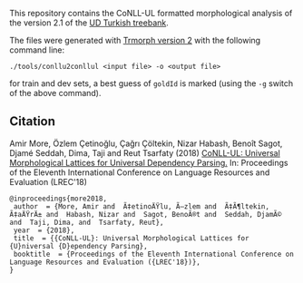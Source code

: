 This repository contains the CoNLL-UL formatted morphological analysis of
the version 2.1 of the [UD Turkish treebank](https://github.com/UniversalDependencies/UD_Turkish).

The files were generated with 
[Trmorph version 2](https://github.com/coltekin/TRmorph/tree/trmorph2)
with the following command line:

```
./tools/conllu2conllul <input file> -o <output file>
```
for train and dev sets, a best guess of `goldId` is marked
(using the `-g` switch of the above command).

## Citation

Amir More, Özlem Çetinoğlu, Çağrı Çöltekin, Nizar Habash, Benoît Sagot,
Djamé Seddah, Dima, Taji and Reut Tsarfaty (2018)
[CoNLL-UL: Universal Morphological Lattices for Universal Dependency Parsing.](http://coltekin.net/cagri/papers/more2018.pdf)
In: Proceedings of the Eleventh International Conference
on Language Resources and Evaluation (LREC'18) 

```
@inproceedings{more2018,
 author  = {More, Amir and  Ã‡etinoÄŸlu, Ã–zlem and  Ã‡Ã¶ltekin, Ã‡aÄŸrÄ± and  Habash, Nizar and  Sagot, BenoÃ®t and  Seddah, DjamÃ© and  Taji, Dima, and  Tsarfaty, Reut},
 year  = {2018},
 title  = {{CoNLL-UL}: Universal Morphological Lattices for {U}niversal {D}ependency Parsing},
 booktitle  = {Proceedings of the Eleventh International Conference on Language Resources and Evaluation ({LREC'18})},
}
```

